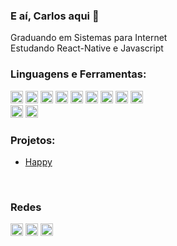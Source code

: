 ### E aí, Carlos aqui 👋

Graduando em Sistemas para Internet <br />
Estudando React-Native e Javascript
<br />

### Linguagens e Ferramentas:
<p align="left">
<img src="https://devicons.github.io/devicon/devicon.git/icons/javascript/javascript-original.svg" alt="javascript" width="20" height="20">
<img src="https://devicons.github.io/devicon/devicon.git/icons/react/react-original-wordmark.svg" alt="react" width="20" height="20">
<img src="https://devicons.github.io/devicon/devicon.git/icons/php/php-original.svg" alt="php" width="20" height="20">
<img src="https://devicons.github.io/devicon/devicon.git/icons/html5/html5-original-wordmark.svg" alt="html5"  width="20" height="20">
<img src="https://devicons.github.io/devicon/devicon.git/icons/css3/css3-original-wordmark.svg" alt="css3"  width="20" height="20">
<img src="https://devicons.github.io/devicon/devicon.git/icons/bootstrap/bootstrap-plain-wordmark.svg" alt="angular"  width="20" height="20">
<img src="https://devicons.github.io/devicon/devicon.git/icons/visualstudio/visualstudio-plain.svg" alt="visual studio"  width="20" height="20">
<img src="https://devicons.github.io/devicon/devicon.git/icons/angularjs/angularjs-original.svg" alt="angular"  width="20" height="20">
<img src="https://devicons.github.io/devicon/devicon.git/icons/git/git-original-wordmark.svg" alt="angular"  width="20" height="20">
<br />
<img src="https://devicons.github.io/devicon/devicon.git/icons/photoshop/photoshop-plain.svg" alt="photoshop"  width="20" height="20">
<img src="https://devicons.github.io/devicon/devicon.git/icons/illustrator/illustrator-plain.svg" alt="illustrator"  width="20" height="20">
</p>

### Projetos:
- [Happy](https://github.com/carlospessin/happy)

<br />
<!-- <p align="center">
<img src="https://github-readme-stats.vercel.app/api?username=carlospessin&show_icons=true" alt="crlospessin"/> 
</p> -->

### Redes

<p align="left">
<a href="https://linkedin.com/in/carlospessin" target="blank"><img align="center" src="https://cdn.jsdelivr.net/npm/simple-icons@3.0.1/icons/linkedin.svg" alt="carlospessin" height="20" width="20" /></a>
<a href="https://fb.com/carlospessin" target="blank"><img align="center" src="https://cdn.jsdelivr.net/npm/simple-icons@3.0.1/icons/facebook.svg" alt="carlospessin" height="20" width="20" /></a>
<a href="https://instagram.com/carlospessin" target="blank"><img align="center" src="https://cdn.jsdelivr.net/npm/simple-icons@3.0.1/icons/instagram.svg" alt="carlospessin" height="20" width="20" /></a>
</p>

<!--
**carlospessin/carlospessin** is a ✨ _special_ ✨ repository because its `README.md` (this file) appears on your GitHub profile.

Here are some ideas to get you started:

- 🔭 I’m currently working on ...
- 🌱 I’m currently learning ...
- 👯 I’m looking to collaborate on ...
- 🤔 I’m looking for help with ...
- 💬 Ask me about ...
- 📫 How to reach me: ...
- 😄 Pronouns: ...
- ⚡ Fun fact: ...
-->
